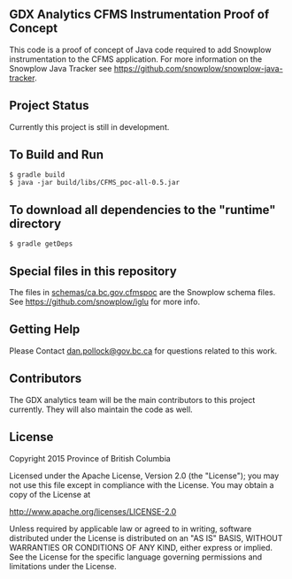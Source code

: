 ## GDX Analytics CFMS Instrumentation Proof of Concept 

This code is a proof of concept of Java code required to add Snowplow instrumentation to the CFMS application. For more information on the Snowplow Java Tracker see https://github.com/snowplow/snowplow-java-tracker.

## Project Status

Currently this project is still in development.

## To Build and Run

```
$ gradle build
$ java -jar build/libs/CFMS_poc-all-0.5.jar
```

## To download all dependencies to the "runtime" directory

```
$ gradle getDeps
```

## Special files in this repository
The files in [schemas/ca.bc.gov.cfmspoc](schemas/ca.bc.gov.cfmspoc) are the Snowplow schema files. See https://github.com/snowplow/iglu for more info.

## Getting Help

Please Contact dan.pollock@gov.bc.ca for questions related to this work. 

## Contributors

The GDX analytics team will be the main contributors to this project currently. They will also maintain the code as well. 

## License

Copyright 2015 Province of British Columbia

Licensed under the Apache License, Version 2.0 (the "License");
you may not use this file except in compliance with the License.
You may obtain a copy of the License at

   http://www.apache.org/licenses/LICENSE-2.0

Unless required by applicable law or agreed to in writing, software
distributed under the License is distributed on an "AS IS" BASIS,
WITHOUT WARRANTIES OR CONDITIONS OF ANY KIND, either express or implied.
See the License for the specific language governing permissions and limitations under the License.

